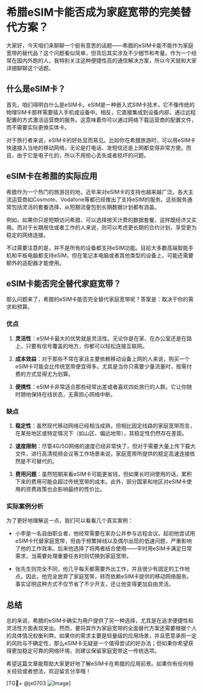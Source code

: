 # 希腊eSIM卡能否成为家庭宽带的完美替代方案？

大家好，今天咱们来聊聊一个挺有意思的话题——希腊的eSIM卡能不能作为家庭宽带的替代品？这个问题看似简单，但背后其实涉及不少细节和考量。作为一个经常在国内外跑的人，我特别关注这种便捷性高的通信解决方案，所以今天就和大家详细聊聊这个话题。

## 什么是eSIM卡？

首先，咱们得明白什么是eSIM卡。eSIM是一种嵌入式SIM卡技术，它不像传统的物理SIM卡那样需要插入手机或设备中。相反，它直接集成到设备内部，通过远程配置的方式激活运营商的服务。这意味着你可以通过网络下载运营商的配置文件，而不需要实际更换实体卡。

对于旅行者来说，eSIM卡的好处显而易见。比如你在希腊旅游时，可以用eSIM卡快速接入当地的移动网络，无论是打电话、发短信还是上网都变得非常方便。而且，由于它是电子化的，所以不用担心丢失或者损坏的问题。

## eSIM卡在希腊的实际应用

希腊作为一个热门的旅游目的地，近年来对eSIM卡的支持也越来越广泛。各大主流运营商如Cosmote、Vodafone等都已经推出了支持eSIM的服务。这些服务通常包括灵活的套餐选择，从短期流量包到长期数据计划都有涵盖。

例如，如果你只是短期访问希腊，可以选择按天计费的数据套餐，这样既经济又实用。而对于长期居住或者工作的人来说，则可以考虑更长期的合约计划，享受更为稳定的网络连接。

不过需要注意的是，并不是所有的设备都支持eSIM功能。目前大多数高端智能手机和平板电脑都支持eSIM，但在笔记本电脑或者其他类型的设备上，可能还需要额外的适配器才能使用。

## eSIM卡能否完全替代家庭宽带？

那么问题来了，希腊的eSIM卡能否完全替代家庭宽带呢？答案是：取决于你的需求和预算。

### 优点

1. **灵活性**：eSIM卡最大的优势就是灵活性。无论你是在家、在办公室还是在路上，只要有信号覆盖的地方，你都可以轻松连接互联网。
   
2. **成本效益**：对于那些不常在家且主要依赖移动设备上网的人来说，购买一个eSIM卡可能会比传统宽带便宜得多。尤其是当你只需要少量流量时，按需付费的方式显得尤为划算。

3. **便携性**：eSIM卡非常适合那些经常出差或者喜欢四处旅行的人群。它让你随时随地保持在线状态，无需担心网络中断。

### 缺点

1. **稳定性**：虽然现代移动网络已经相当成熟，但相比固定线路的家庭宽带而言，在某些地区或特定情况下（如山区、偏远地带），其稳定性仍然存在差距。

2. **速度限制**：尽管4G/5G网络的速度已经非常快了，但对于需要大量上传下载大文件、进行高清视频会议等工作场景来说，家庭宽带所提供的稳定高速连接依然是不可替代的。

3. **费用问题**：虽然短期来看eSIM卡可能更省钱，但如果长时间使用的话，累积下来的费用可能会超过传统宽带的成本。此外，部分国家和地区对eSIM卡使用的资费政策也会影响最终的性价比。

### 实际案例分析

为了更好地理解这一点，我们可以看看几个真实案例：

- 小李是一名自由职业者，他经常需要在家办公并参与远程会议。起初他尝试用eSIM卡代替家庭宽带，但由于频繁掉线以及偶尔出现的低速问题，严重影响了他的工作效率。后来他选择了将两者结合使用——平时用eSIM卡满足日常需求，当需要处理重要任务时则切换到家庭宽带。

- 张先生则完全不同，他几乎每天都需要外出工作，并且很少有固定的工作地点。因此，他完全放弃了家庭宽带，转而依赖eSIM卡提供的移动网络服务。事实证明这种方式不仅节省了不少开支，还让他变得更加自由灵活。

## 总结

总的来说，希腊的eSIM卡确实为用户提供了另一种选择，尤其是在追求便捷性和灵活性方面表现突出。然而，要将其作为家庭宽带的全面替代方案还需要根据个人的具体情况权衡利弊。如果你的需求主要是轻量级的应用场景，并且愿意承担一定的风险与不确定性，那么eSIM卡无疑是一个值得尝试的好办法；但如果你希望获得更加稳定可靠的网络环境，则建议保留家庭宽带这一传统选项。

希望这篇文章能帮助大家更好地了解eSIM卡在希腊的应用前景。如果你有任何相关经验或者想法，欢迎留言分享哦！

[TG💪+ @jx0703 ![Image](https://github.com/user-attachments/assets/dbca1d08-cadb-493c-b0ec-ad6f7a83f270)]